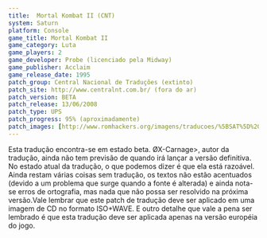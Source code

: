 ```yaml
---
title:  Mortal Kombat II (CNT)
system: Saturn
platform: Console
game_title: Mortal Kombat II
game_category: Luta
game_players: 2
game_developer: Probe (licenciado pela Midway)
game_publisher: Acclaim
game_release_date: 1995
patch_group: Central Nacional de Traduções (extinto)
patch_site: http://www.centralnt.com.br/ (fora do ar)
patch_version: BETA
patch_release: 13/06/2008
patch_type: UPS
patch_progress: 95% (aproximadamente)
patch_images: [http://www.romhackers.org/imagens/traducoes/%5BSAT%5D%20Mortal%20Kombat%20II%20-%20CNT%20-%201.png,http://www.romhackers.org/imagens/traducoes/%5BSAT%5D%20Mortal%20Kombat%20II%20-%20CNT%20-%202.png,http://www.romhackers.org/imagens/traducoes/%5BSAT%5D%20Mortal%20Kombat%20II%20-%20CNT%20-%203.png]
---
```

Esta tradução encontra-se em estado beta. ØX-Carnage>, autor da tradução, ainda não tem previsão de quando irá lançar a versão definitiva. No estado atual da tradução, o que podemos dizer é que ela está razoável. Ainda restam várias coisas sem tradução, os textos não estão acentuados (devido a um problema que surge quando a fonte é alterada) e ainda nota-se erros de ortografia, mas nada que não possa ser resolvido na próxima versão.Vale lembrar que este patch de tradução deve ser aplicado em uma imagem de CD no formato ISO+WAVE. E outro detalhe que vale a pena ser lembrado é que esta tradução deve ser aplicada apenas na versão européia do jogo.